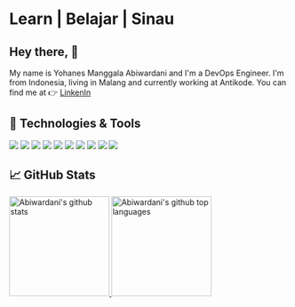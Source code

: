 # Learn | Belajar | Sinau

## Hey there, :wave:
My name is Yohanes Manggala Abiwardani and I'm a DevOps Engineer. I'm from Indonesia, living in Malang and currently working at Antikode. You can find me at :point_right: [LinkenIn](https://www.linkedin.com/in/abiwardani/)

## 🔧 Technologies & Tools
![](https://img.shields.io/badge/OS-Linux-informational?style=flat&logo=linux&logoColor=white&color=00FFFF)
![](https://img.shields.io/badge/Code-JavaScript-informational?style=flat&logo=javascript&logoColor=white&color=00FFFF)
![](https://img.shields.io/badge/Code-Golang-informational?style=flat&logo=go&logoColor=white&color=00FFFF)
![](https://img.shields.io/badge/Shell-Bash-informational?style=flat&logo=gnu-bash&logoColor=white&color=00FFFF)
![](https://img.shields.io/badge/Tools-PostgreSQL-informational?style=flat&logo=postgresql&logoColor=white&color=00FFFF)
![](https://img.shields.io/badge/Tools-MySQL-informational?style=flat&logo=mysql&logoColor=white&color=00FFFF)
![](https://img.shields.io/badge/Tools-Docker-informational?style=flat&logo=docker&logoColor=white&color=00FFFF)
![](https://img.shields.io/badge/Tools-Kubernetes-informational?style=flat&logo=kubernetes&logoColor=white&color=00FFFF)
![](https://img.shields.io/badge/Cloud-Digital_Ocean-informational?style=flat&logo=digitalocean&logoColor=white&color=00FFFF)
![](https://img.shields.io/badge/Cloud-Amazon_Web_Service-informational?style=flat&logo=amazonaws&logoColor=white&color=00FFFF)

## &#x1f4c8; GitHub Stats

<a href="https://github.com/abiwardanii">
  <img height="180em" src="https://github-readme-stats.vercel.app/api?username=abiwardanii&show_icons=true&theme=merko&count_private=true" alt="Abiwardani's github stats" />
  <img height="180em" src="https://github-readme-stats.vercel.app/api/top-langs/?username=abiwardanii&theme=merko&layout=compact" alt="Abiwardani's github top languages" />
</a>
